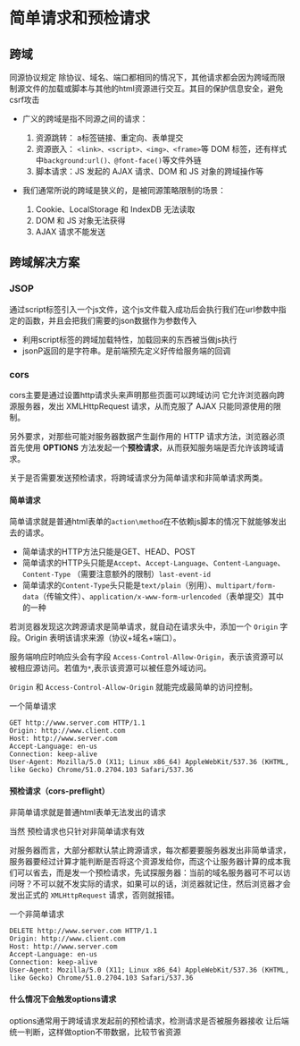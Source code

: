 # 简单请求和预检请求

## 跨域

同源协议规定 除协议、域名、端口都相同的情况下，其他请求都会因为跨域而限制源文件的加载或脚本与其他的html资源进行交互。其目的保护信息安全，避免csrf攻击

- 广义的跨域是指不同源之间的请求：

  1. 资源跳转： a标签链接、重定向、表单提交
  2. 资源嵌入： `<link>、<script>、<img>、<frame>`等 DOM 标签，还有样式中`background:url()、@font-face()`等文件外链
  3. 脚本请求：JS 发起的 AJAX 请求、DOM 和 JS 对象的跨域操作等
 

- 我们通常所说的跨域是狭义的，是被同源策略限制的场景：

  1. Cookie、LocalStorage 和 IndexDB 无法读取
  2. DOM 和 JS 对象无法获得
  3. AJAX 请求不能发送


## 跨域解决方案

### JSOP

通过script标签引入一个js文件，这个js文件载入成功后会执行我们在url参数中指定的函数，并且会把我们需要的json数据作为参数传入     

   - 利用script标签的跨域加载特性，加载回来的东西被当做js执行     
   - jsonP返回的是字符串。是前端预先定义好传给服务端的回调  

### cors

cors主要是通过设置http请求头来声明那些页面可以跨域访问
它允许浏览器向跨源服务器，发出 XMLHttpRequest 请求，从而克服了 AJAX 只能同源使用的限制。

另外要求，对那些可能对服务器数据产生副作用的 HTTP 请求方法，浏览器必须首先使用 **OPTIONS** 方法发起一个**预检请求**，从而获知服务端是否允许该跨域请求。

关于是否需要发送预检请求，将跨域请求分为简单请求和非简单请求两类。

#### 简单请求

简单请求就是普通html表单的`action\method`在不依赖js脚本的情况下就能够发出去的请求。

- 简单请求的HTTP方法只能是GET、HEAD、POST
- 简单请求的HTTP头只能是`Accept`、`Accept-Language`、`Content-Language`、`Content-Type` （需要注意额外的限制）`last-event-id`
- 简单请求的`Content-Type`头只能是`text/plain`（别用）、`multipart/form-data`（传输文件）、`application/x-www-form-urlencoded`（表单提交）其中的一种

若浏览器发现这次跨源请求是简单请求，就自动在请求头中，添加一个 `Origin` 字段。Origin 表明该请求来源（协议+域名+端口）。

服务端响应时响应头会有字段 `Access-Control-Allow-Origin`，表示该资源可以被相应源访问。若值为`*`,表示该资源可以被任意外域访问。

`Origin` 和 `Access-Control-Allow-Origin` 就能完成最简单的访问控制。

一个简单请求
```
GET http://www.server.com HTTP/1.1
Origin: http://www.client.com
Host: http://www.server.com
Accept-Language: en-us
Connection: keep-alive
User-Agent: Mozilla/5.0 (X11; Linux x86_64) AppleWebKit/537.36 (KHTML, like Gecko) Chrome/51.0.2704.103 Safari/537.36
```


#### 预检请求（cors-preflight）

非简单请求就是普通html表单无法发出的请求

当然 预检请求也只针对非简单请求有效

对服务器而言，大部分都默认禁止跨源请求，每次都要要服务器发出非简单请求，服务器要经过计算才能判断是否将这个资源发给你，而这个让服务器计算的成本我们可以省去，而是发一个预检请求，先试探服务器：当前的域名服务器可不可以访问呀？不可以就不发实际的请求，如果可以的话，浏览器就记住，然后浏览器才会发出正式的 `XMLHttpRequest` 请求，否则就报错。

一个非简单请求
```
DELETE http://www.server.com HTTP/1.1
Origin: http://www.client.com
Host: http://www.server.com
Accept-Language: en-us
Connection: keep-alive
User-Agent: Mozilla/5.0 (X11; Linux x86_64) AppleWebKit/537.36 (KHTML, like Gecko) Chrome/51.0.2704.103 Safari/537.36
```

#### 什么情况下会触发options请求

options通常用于跨域请求发起前的预检请求，检测请求是否被服务器接收 让后端统一判断，这样做option不带数据，比较节省资源
